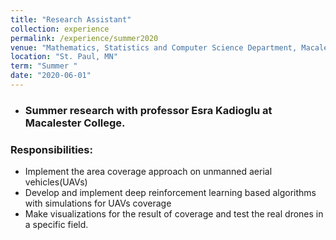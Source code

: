 ```yaml
---
title: "Research Assistant"
collection: experience
permalink: /experience/summer2020
venue: "Mathematics, Statistics and Computer Science Department, Macalester College"
location: "St. Paul, MN"
term: "Summer "
date: "2020-06-01"
---
```

- ###  Summer research with professor Esra Kadioglu at Macalester College.


### Responsibilities:	
- Implement the area coverage approach on unmanned aerial vehicles(UAVs)
- Develop and implement deep reinforcement learning based algorithms with simulations for UAVs coverage
- Make visualizations for the result of coverage and test the real drones in a specific field. 
